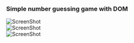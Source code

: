 ### Simple number guessing game with DOM

![ScreenShot](https://raw.github.com/HtetYinMin/Guess-My-Number/master/screenshot/01.png) <br>
![ScreenShot](https://raw.github.com/HtetYinMin/Guess-My-Number/master/screenshot/02.png) <br>
![ScreenShot](https://raw.github.com/HtetYinMin/Guess-My-Number/master/screenshot/03.png) <br>
